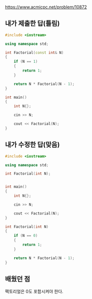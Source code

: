https://www.acmicpc.net/problem/10872

내가 제출한 답(틀림)
-----------
```cpp
#include <iostream>

using namespace std;

int Factorial(const int& N)
{
	if (N == 1)
	{
		return 1;
	}

	return N * Factorial(N - 1);
}

int main()
{
	int N{};

	cin >> N;

	cout << Factorial(N);
}
```

내가 수정한 답(맞음)
-------------
```cpp
#include <iostream>

using namespace std;

int Factorial(int N);


int main()
{
	int N{};

	cin >> N;

	cout << Factorial(N);
}

int Factorial(int N)
{
	if (N == 0)
	{
		return 1;
	}

	return N * Factorial(N - 1);
}
```

배웠던 점
------------

팩토리얼은 0도 포함시켜야 한다.
